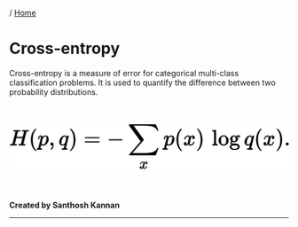 / [Home](index.md)

# Cross-entropy

Cross-entropy is a measure of error for categorical multi-class classification problems. It is used to quantify the difference between two probability distributions.

<br>

![Cross-entropy](images/cross-entropy.jpg "Cross-entropy")

<br>

**Created by Santhosh Kannan**

---

<br>
